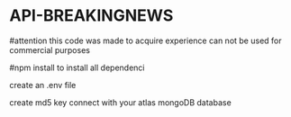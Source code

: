 # API-BREAKINGNEWS
#attention this code was made to acquire experience can not be used for commercial purposes



 #npm install 
 to install all dependenci

create an .env file

create md5 key
connect with your atlas mongoDB database
